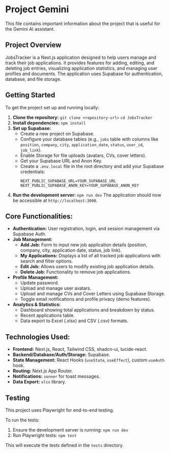# Project Gemini

This file contains important information about the project that is useful for the Gemini AI assistant.

## Project Overview

JobsTracker is a Next.js application designed to help users manage and track their job applications. It provides features for adding, editing, and deleting job entries, visualizing application statistics, and managing user profiles and documents. The application uses Supabase for authentication, database, and file storage.

## Getting Started

To get the project set up and running locally:

1.  **Clone the repository:**
    `git clone <repository-url>`
    `cd JobsTracker`
2.  **Install dependencies:**
    `npm install`
3.  **Set up Supabase:**
    *   Create a new project on Supabase.
    *   Configure your database tables (e.g., `jobs` table with columns like `position`, `company`, `city`, `application_date`, `status`, `user_id`, `job_link`).
    *   Enable Storage for file uploads (avatars, CVs, cover letters).
    *   Get your Supabase URL and Anon Key.
    *   Create a `.env.local` file in the root directory and add your Supabase credentials:
        ```
        NEXT_PUBLIC_SUPABASE_URL=YOUR_SUPABASE_URL
        NEXT_PUBLIC_SUPABASE_ANON_KEY=YOUR_SUPABASE_ANON_KEY
        ```
4.  **Run the development server:**
    `npm run dev`
    The application should now be accessible at `http://localhost:3000`.

## Core Functionalities:

*   **Authentication:** User registration, login, and session management via Supabase Auth.
*   **Job Management:**
    *   **Add Job:** Form to input new job application details (position, company, city, application date, status, job link).
    *   **My Applications:** Displays a list of all tracked job applications with search and filter options.
    *   **Edit Job:** Allows users to modify existing job application details.
    *   **Delete Job:** Functionality to remove job applications.
*   **Profile Management:**
    *   Update password.
    *   Upload and manage user avatars.
    *   Upload and manage CVs and Cover Letters using Supabase Storage.
    *   Toggle email notifications and profile privacy (demo features).
*   **Analytics & Statistics:**
    *   Dashboard showing total applications and breakdown by status.
    *   Recent applications table.
    *   Data export to Excel (.xlsx) and CSV (.csv) formats.

## Technologies Used:

*   **Frontend:** Next.js, React, Tailwind CSS, shadcn-ui, lucide-react.
*   **Backend/Database/Auth/Storage:** Supabase.
*   **State Management:** React Hooks (`useState`, `useEffect`), custom `useAuth` hook.
*   **Routing:** Next.js App Router.
*   **Notifications:** `sonner` for toast messages.
*   **Data Export:** `xlsx` library.

## Testing

This project uses Playwright for end-to-end testing.

To run the tests:

1.  Ensure the development server is running:
    `npm run dev`
2.  Run Playwright tests:
    `npm test`

This will execute the tests defined in the `tests` directory.

